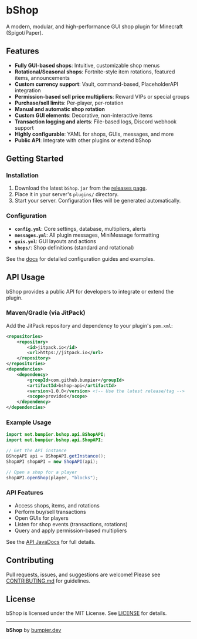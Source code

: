 # bShop

A modern, modular, and high-performance GUI shop plugin for Minecraft (Spigot/Paper).

## Features
- **Fully GUI-based shops**: Intuitive, customizable shop menus
- **Rotational/Seasonal shops**: Fortnite-style item rotations, featured items, announcements
- **Custom currency support**: Vault, command-based, PlaceholderAPI integration
- **Permission-based sell price multipliers**: Reward VIPs or special groups
- **Purchase/sell limits**: Per-player, per-rotation
- **Manual and automatic shop rotation**
- **Custom GUI elements**: Decorative, non-interactive items
- **Transaction logging and alerts**: File-based logs, Discord webhook support
- **Highly configurable**: YAML for shops, GUIs, messages, and more
- **Public API**: Integrate with other plugins or extend bShop

## Getting Started

### Installation
1. Download the latest `bShop.jar` from the [releases page](https://github.com/bumpier/bshop/releases).
2. Place it in your server's `plugins/` directory.
3. Start your server. Configuration files will be generated automatically.

### Configuration
- **`config.yml`**: Core settings, database, multipliers, alerts
- **`messages.yml`**: All plugin messages, MiniMessage formatting
- **`guis.yml`**: GUI layouts and actions
- **`shops/`**: Shop definitions (standard and rotational)

See the [docs](docs/) for detailed configuration guides and examples.

## API Usage

bShop provides a public API for developers to integrate or extend the plugin.

### Maven/Gradle (via JitPack)

Add the JitPack repository and dependency to your plugin's `pom.xml`:

```xml
<repositories>
    <repository>
        <id>jitpack.io</id>
        <url>https://jitpack.io</url>
    </repository>
</repositories>
<dependencies>
    <dependency>
        <groupId>com.github.bumpier</groupId>
        <artifactId>bshop-api</artifactId>
        <version>1.0.0</version> <!-- Use the latest release/tag -->
        <scope>provided</scope>
    </dependency>
</dependencies>
```

### Example Usage
```java
import net.bumpier.bshop.api.BShopAPI;
import net.bumpier.bshop.api.ShopAPI;

// Get the API instance
BShopAPI api = BShopAPI.getInstance();
ShopAPI shopAPI = new ShopAPI(api);

// Open a shop for a player
shopAPI.openShop(player, "blocks");
```

### API Features
- Access shops, items, and rotations
- Perform buy/sell transactions
- Open GUIs for players
- Listen for shop events (transactions, rotations)
- Query and apply permission-based multipliers

See the [API JavaDocs](https://jitpack.io/com/github/bumpier/bshop-api/) for full details.

## Contributing
Pull requests, issues, and suggestions are welcome! Please see [CONTRIBUTING.md](CONTRIBUTING.md) for guidelines.

## License
bShop is licensed under the MIT License. See [LICENSE](LICENSE) for details.

---

**bShop** by [bumpier.dev](https://github.com/bumpier) 